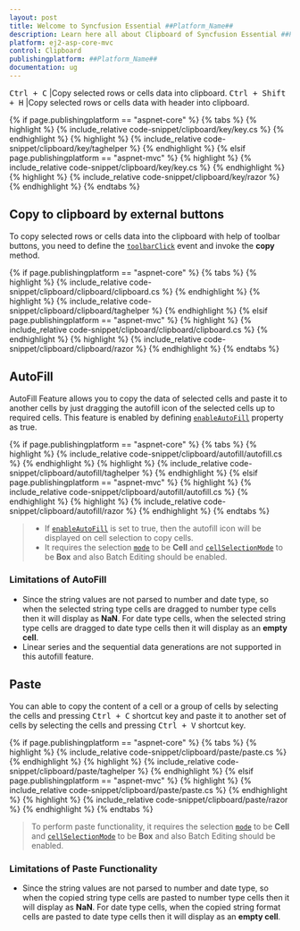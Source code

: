 ```yaml
---
layout: post
title: Welcome to Syncfusion Essential ##Platform_Name##
description: Learn here all about Clipboard of Syncfusion Essential ##Platform_Name## widgets based on HTML5 and jQuery.
platform: ej2-asp-core-mvc
control: Clipboard
publishingplatform: ##Platform_Name##
documentation: ug
---
```


<kbd>Ctrl + C</kbd> |Copy selected rows or cells data into clipboard.
<kbd>Ctrl + Shift + H</kbd> |Copy selected rows or cells data with header into clipboard.

{% if page.publishingplatform == "aspnet-core" %}
{% tabs %}
{% highlight %}
{% include_relative code-snippet/clipboard/key/key.cs %}
{% endhighlight %}
{% highlight %}
{% include_relative code-snippet/clipboard/key/taghelper %}
{% endhighlight %}
{% elsif page.publishingplatform == "aspnet-mvc" %}
{% highlight %} {% include_relative code-snippet/clipboard/key/key.cs %}
{% endhighlight %}
{% highlight %}
{% include_relative code-snippet/clipboard/key/razor %}
{% endhighlight %}
{% endtabs %}



## Copy to clipboard by external buttons

To copy selected rows or cells data into the clipboard with help of toolbar buttons, you need to define the [`toolbarClick`](https://help.syncfusion.com/cr/aspnetcore-js2/Syncfusion.EJ2.Grids.Grid.html#Syncfusion_EJ2_Grids_Grid_ToolbarClick) event and invoke the **copy** method.

{% if page.publishingplatform == "aspnet-core" %}
{% tabs %}
{% highlight %}
{% include_relative code-snippet/clipboard/clipboard/clipboard.cs %}
{% endhighlight %}
{% highlight %}
{% include_relative code-snippet/clipboard/clipboard/taghelper %}
{% endhighlight %}
{% elsif page.publishingplatform == "aspnet-mvc" %}
{% highlight %} {% include_relative code-snippet/clipboard/clipboard/clipboard.cs %}
{% endhighlight %}
{% highlight %}
{% include_relative code-snippet/clipboard/clipboard/razor %}
{% endhighlight %}
{% endtabs %}



## AutoFill

AutoFill Feature allows you to copy the data of selected cells and paste it to another cells by just dragging the autofill icon of the selected cells up to required cells. This feature is enabled by defining [`enableAutoFill`](https://help.syncfusion.com/cr/aspnetcore-js2/Syncfusion.EJ2.Grids.Grid.html#Syncfusion_EJ2_Grids_Grid_EnableAutoFill) property as true.

{% if page.publishingplatform == "aspnet-core" %}
{% tabs %}
{% highlight %}
{% include_relative code-snippet/clipboard/autofill/autofill.cs %}
{% endhighlight %}
{% highlight %}
{% include_relative code-snippet/clipboard/autofill/taghelper %}
{% endhighlight %}
{% elsif page.publishingplatform == "aspnet-mvc" %}
{% highlight %} {% include_relative code-snippet/clipboard/autofill/autofill.cs %}
{% endhighlight %}
{% highlight %}
{% include_relative code-snippet/clipboard/autofill/razor %}
{% endhighlight %}
{% endtabs %}



> * If [`enableAutoFill`](https://help.syncfusion.com/cr/aspnetcore-js2/Syncfusion.EJ2.Grids.Grid.html#Syncfusion_EJ2_Grids_Grid_EnableAutoFill) is set to true, then the autofill icon will be displayed on cell selection to copy cells.
> * It requires the selection [`mode`](https://help.syncfusion.com/cr/aspnetcore-js2/Syncfusion.EJ2.Grids.GridSelectionSettings.html#Syncfusion_EJ2_Grids_GridSelectionSettings_Mode) to be **Cell** and [`cellSelectionMode`](https://help.syncfusion.com/cr/aspnetcore-js2/Syncfusion.EJ2.Grids.GridSelectionSettings.html#Syncfusion_EJ2_Grids_GridSelectionSettings_CellSelectionMode) to be **Box** and also Batch Editing should be enabled.

### Limitations of AutoFill

* Since the string values are not parsed to number and date type, so when the selected string type cells are dragged to number type cells then it will display as **NaN**. For date type cells, when the selected string type cells are dragged to date type cells then it will display as an **empty cell**.
* Linear series and the sequential data generations are not supported in this autofill feature.

## Paste

You can able to copy the content of a cell or a group of cells by selecting the cells and pressing <kbd>Ctrl + C</kbd> shortcut key and paste it to another set of cells by selecting the cells and pressing <kbd>Ctrl + V</kbd> shortcut key.

{% if page.publishingplatform == "aspnet-core" %}
{% tabs %}
{% highlight %}
{% include_relative code-snippet/clipboard/paste/paste.cs %}
{% endhighlight %}
{% highlight %}
{% include_relative code-snippet/clipboard/paste/taghelper %}
{% endhighlight %}
{% elsif page.publishingplatform == "aspnet-mvc" %}
{% highlight %} {% include_relative code-snippet/clipboard/paste/paste.cs %}
{% endhighlight %}
{% highlight %}
{% include_relative code-snippet/clipboard/paste/razor %}
{% endhighlight %}
{% endtabs %}



> To perform paste functionality, it requires the selection [`mode`](https://help.syncfusion.com/cr/aspnetcore-js2/Syncfusion.EJ2.Grids.GridSelectionSettings.html#Syncfusion_EJ2_Grids_GridSelectionSettings_Mode) to be **Cell** and [`cellSelectionMode`](https://help.syncfusion.com/cr/aspnetcore-js2/Syncfusion.EJ2.Grids.GridSelectionSettings.html#Syncfusion_EJ2_Grids_GridSelectionSettings_CellSelectionMode) to be **Box** and also Batch Editing should be enabled.

### Limitations of Paste Functionality

* Since the string values are not parsed to number and date type, so when the copied string type cells are pasted to number type cells then it will display as **NaN**. For date type cells, when the copied string format cells are pasted to date type cells then it will display as an **empty cell**.